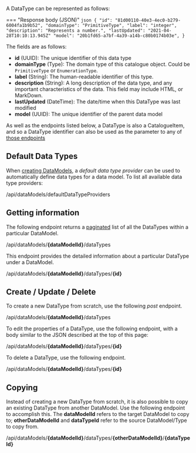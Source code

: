 A DataType can be represented as follows:

=== "Response body (JSON)"
    ```json
    {
        "id": "81d00110-40e3-4ec0-b279-6004fa1b9b52",
        "domainType": "PrimitiveType",
        "label": "integer",        
        "description": "Represents a number.",
        "lastUpdated": "2021-04-28T10:10:13.945Z"
        "model": "20b1fd65-a7bf-4a39-a14b-c80b0174b03e",
    }
    ``` 

The fields are as follows:

- **id** (UUID): The unique identifier of this data type
- **domainType** (Type): The domain type of this catalogue object. Could be `PrimitiveType` or `EnumerationType`.
- **label** (String): The human-readable identifier of this type.
- **description** (String): A long description of the data type, and any important characteristics of the data.  This field may include HTML, or 
MarkDown.
- **lastUpdated** (DateTime): The date/time when this DataType was last modified
- **model** (UUID): The unique identifier of the parent data model

As well as the endpoints listed below, a DataType is also a CatalogueItem, and so a DataType identifier can also be used as the parameter to any 
of [those endpoints](catalogue-item.md)

## Default Data Types

When [creating DataModels](../data-model#create-data-model), a _default data type provider_ can be used to automatically define data types for a data model. To list all available data type providers:

<endpoint class="get">/api/dataModels/defaultDataTypeProviders</endpoint>

## Getting information

The following endpoint returns a [paginated](../pagination.md) list of all the DataTypes within a particular DataModel.

<endpoint class="get">/api/dataModels/**{dataModelId}**/dataTypes</endpoint>

This endpoint provides the detailed information about a particular DataType under a DataModel.

<endpoint class="get">/api/dataModels/**{dataModelId}**/dataTypes/**{id}**</endpoint>

## Create / Update / Delete

To create a new DataType from scratch, use the following _post_ endpoint.

<endpoint class="post">/api/dataModels/**{dataModelId}**/dataTypes</endpoint>

To edit the properties of a DataType, use the following endpoint, with a body similar to the JSON described at the top of this page:

<endpoint class="put">/api/dataModels/**{dataModelId}**/dataTypes/**{id}**</endpoint>

To delete a DataType, use the following endpoint.

<endpoint class="delete">/api/dataModels/**{dataModelId}**/dataTypes/**{id}**</endpoint>

## Copying

Instead of creating a new DataType from scratch, it is also possible to copy an existing DataType from another DataModel. Use the following endpoint to accomplish this. The **dataModelId** refers to the target DataModel to copy to; **otherDataModelId** and **dataTypeId** refer to the source DataModel/Type to copy from.

<endpoint class="post">/api/dataModels/**{dataModelId}**/dataTypes/**{otherDataModelId}**/**{dataTypeId}**</endpoint>
